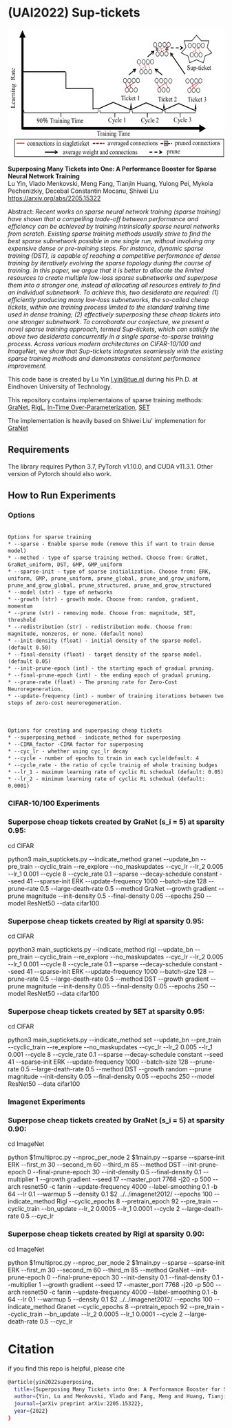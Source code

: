# (UAI2022) Sup-tickets

<img src="https://github.com/luuyin/Sup-tickets/blob/main/sup_tickets.png" width="600" height="300">


**Superposing Many Tickets into One: A Performance Booster for Sparse Neural Network Training**<br>
Lu Yin, Vlado Menkovski, Meng Fang, Tianjin Huang, Yulong Pei, Mykola Pechenizkiy, Decebal Constantin Mocanu, Shiwei Liu<br>
https://arxiv.org/abs/2205.15322<br>

Abstract: *Recent works on sparse neural network training (sparse training) have shown that a compelling trade-off between performance and efficiency can be achieved by training intrinsically sparse neural networks from scratch. Existing sparse training methods usually strive to find the best sparse subnetwork possible in one single run, without involving any expensive dense or pre-training steps. For instance, dynamic sparse training (DST), is capable of reaching a competitive performance of dense training by iteratively evolving the sparse topology during the course of training. In this paper, we argue that it is better to allocate the limited resources to create multiple low-loss sparse subnetworks and superpose them into a stronger one, instead of allocating all resources entirely to find an individual subnetwork. To achieve this, two desiderata are required: (1) efficiently producing many low-loss subnetworks, the so-called cheap tickets, within one training process limited to the standard training time used in dense training; (2) effectively superposing these cheap tickets into one stronger subnetwork. To corroborate our conjecture, we present a novel sparse training approach, termed Sup-tickets, which can satisfy the above two desiderata concurrently in a single sparse-to-sparse training process. Across various modern architectures on CIFAR-10/100 and ImageNet, we show that Sup-tickets integrates seamlessly with the existing sparse training methods and demonstrates consistent performance improvement.*


This code base is created by Lu Yin [l.yin@tue.nl](mailto:l.yin@tue.nl) during his Ph.D. at Eindhoven University of Technology.<br>

This repository contains implementaions of sparse training methods: [GraNet](https://arxiv.org/abs/2106.10404), [RigL](https://arxiv.org/abs/1911.11134), [In-Time Over-Parameterization](https://arxiv.org/abs/2102.02887), [SET](https://www.nature.com/articles/s41467-018-04316-3)

The implementation is heavily based on Shiwei Liu' implemenation for [GraNet](https://github.com/VITA-Group/GraNet)

## Requirements 
The library requires Python 3.7, PyTorch v1.10.0, and CUDA v11.3.1. Other version of Pytorch should also work.

## How to Run Experiments


###  Options 

```

Options for sparse training
* --sparse - Enable sparse mode (remove this if want to train dense model)
* --method - type of sparse training method. Choose from: GraNet, GraNet_uniform, DST, GMP, GMP_uniform
* --sparse-init - type of sparse initialization. Choose from: ERK, uniform, GMP, prune_uniform, prune_global, prune_and_grow_uniform, prune_and_grow_global, prune_structured, prune_and_grow_structured
* --model (str) - type of networks
* --growth (str) - growth mode. Choose from: random, gradient, momentum
* --prune (str) - removing mode. Choose from: magnitude, SET, threshold
* --redistribution (str) - redistribution mode. Choose from: magnitude, nonzeros, or none. (default none)
* --init-density (float) - initial density of the sparse model. (default 0.50)
* --final-density (float) - target density of the sparse model. (default 0.05)
* --init-prune-epoch (int) - the starting epoch of gradual pruning.
* --final-prune-epoch (int) - the ending epoch of gradual pruning.
* --prune-rate (float) - The pruning rate for Zero-Cost Neuroregeneration.
* --update-frequency (int) - number of training iterations between two steps of zero-cost neuroregeneration.



Options for creating and superposing cheap tickets
* --superposing_method - indicate_method for superposing
* --CIMA_factor -CIMA factor for superposing
* --cyc_lr - whether using cyc_lr decay
* --cycle - number of epochs to train in each cycle(default: 4
* --cycle_rate - the ratio of cycle trainig of whole training budges
* --lr_1 - maximum learning rate of cyclic RL schedual (default: 0.05)
* --lr_2 - minimum learning rate of cyclic RL schedual (default: 0.0001)
```

### CIFAR-10/100 Experiments

### Superpose cheap tickets created by GraNet (s_i = 5) at sparsity 0.95:
cd CIFAR

python3 main_suptickets.py --indicate_method granet --update_bn --pre_train --cyclic_train --re_explore --no_maskupdates --cyc_lr --lr_2 0.005 --lr_1 0.001 --cycle 8 --cycle_rate 0.1 --sparse  --decay-schedule constant --seed 41 --sparse-init ERK --update-frequency 1000 --batch-size 128 --prune-rate 0.5 --large-death-rate 0.5 --method GraNet --growth gradient --prune magnitude --init-density 0.5 --final-density 0.05  --epochs 250  --model ResNet50 --data cifar100

### Superpose cheap tickets created by Rigl at sparsity 0.95:

cd CIFAR

ppython3 main_suptickets.py --indicate_method rigl --update_bn --pre_train --cyclic_train --re_explore --no_maskupdates --cyc_lr --lr_2 0.005 --lr_1 0.001 --cycle 8 --cycle_rate 0.1 --sparse  --decay-schedule constant --seed 41 --sparse-init ERK --update-frequency 1000 --batch-size 128 --prune-rate 0.5 --large-death-rate 0.5 --method DST --growth gradient --prune magnitude --init-density 0.05 --final-density 0.05  --epochs 250  --model ResNet50 --data cifar100 

### Superpose cheap tickets created by SET  at sparsity 0.95:

cd CIFAR

python3 main_suptickets.py --indicate_method set --update_bn --pre_train --cyclic_train --re_explore --no_maskupdates --cyc_lr --lr_2 0.005 --lr_1 0.001 --cycle 8 --cycle_rate 0.1 --sparse  --decay-schedule constant --seed 41 --sparse-init ERK --update-frequency 1000 --batch-size 128 --prune-rate 0.5 --large-death-rate 0.5 --method DST --growth random --prune magnitude --init-density 0.05 --final-density 0.05  --epochs 250  --model ResNet50 --data cifar100 




### Imagenet Experiments

### Superpose cheap tickets created by GraNet (s_i = 5) at sparsity 0.90:
cd ImageNet

python $1multiproc.py --nproc_per_node 2 $1main.py --sparse --sparse-init ERK --first_m 30 --second_m 60 --third_m 85 --method DST --init-prune-epoch 0 --final-prune-epoch 30 --init-density 0.5  --final-density 0.1  --multiplier 1 --growth gradient --seed 17 --master_port 7768 -j20 -p 500 --arch resnet50 -c fanin --update-frequency 4000 --label-smoothing 0.1 -b 64 --lr 0.1 --warmup 5 --density 0.1  $2 ../../imagenet2012/ --epochs 100 --indicate_method Rigl --cyclic_epochs 8 --pretrain_epoch 92 --pre_train --cyclic_train --bn_update --lr_2 0.0005 --lr_1 0.0001 --cycle 2 --large-death-rate 0.5 --cyc_lr 
  

### Superpose cheap tickets created by Rigl at sparsity 0.90:
cd ImageNet

python $1multiproc.py --nproc_per_node 2 $1main.py --sparse --sparse-init ERK --first_m 30 --second_m 60 --third_m 85 --method GraNet --init-prune-epoch 0 --final-prune-epoch 30 --init-density 0.1  --final-density 0.1  --multiplier 1 --growth gradient --seed 17 --master_port 7768 -j20 -p 500 --arch resnet50 -c fanin --update-frequency 4000 --label-smoothing 0.1 -b 64 --lr 0.1 --warmup 5 --density 0.1  $2 ../../imagenet2012/ --epochs 100 --indicate_method Granet --cyclic_epochs 8 --pretrain_epoch 92 --pre_train --cyclic_train --bn_update --lr_2 0.0005 --lr_1 0.0001 --cycle 2 --large-death-rate 0.5 --cyc_lr 



# Citation

if you find this repo is helpful, please cite

```bash
@article{yin2022superposing,
  title={Superposing Many Tickets into One: A Performance Booster for Sparse Neural Network Training},
  author={Yin, Lu and Menkovski, Vlado and Fang, Meng and Huang, Tianjin and Pei, Yulong and Pechenizkiy, Mykola and Mocanu, Decebal Constantin and Liu, Shiwei},
  journal={arXiv preprint arXiv:2205.15322},
  year={2022}
}

```
